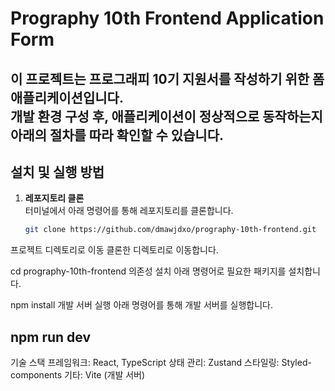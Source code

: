 # Prography 10th Frontend Application Form

이 프로젝트는 프로그래피 10기 지원서를 작성하기 위한 폼 애플리케이션입니다.  
개발 환경 구성 후, 애플리케이션이 정상적으로 동작하는지 아래의 절차를 따라 확인할 수 있습니다.
-----------------------------------------------------------------------------------------
## 설치 및 실행 방법

1. **레포지토리 클론**  
   터미널에서 아래 명령어를 통해 레포지토리를 클론합니다.
   ```bash
   git clone https://github.com/dmawjdxo/prography-10th-frontend.git
프로젝트 디렉토리로 이동
클론한 디렉토리로 이동합니다.


cd prography-10th-frontend
의존성 설치
아래 명령어로 필요한 패키지를 설치합니다.


npm install
개발 서버 실행
아래 명령어를 통해 개발 서버를 실행합니다.

npm run dev
------------------------------------------------------------------------------
기술 스택
프레임워크: React, TypeScript
상태 관리: Zustand
스타일링: Styled-components
기타: Vite (개발 서버)
